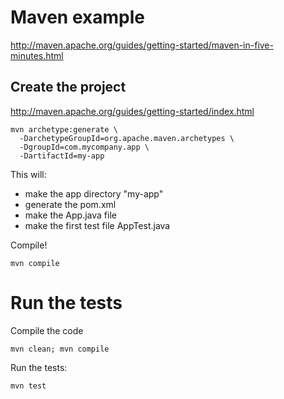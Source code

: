 Maven example
=============

http://maven.apache.org/guides/getting-started/maven-in-five-minutes.html


Create the project
------------------

http://maven.apache.org/guides/getting-started/index.html

    mvn archetype:generate \
      -DarchetypeGroupId=org.apache.maven.archetypes \
      -DgroupId=com.mycompany.app \
      -DartifactId=my-app

This will:

- make the app directory "my-app"
- generate the pom.xml
- make the App.java file
- make the first test file AppTest.java


Compile!

    mvn compile


Run the tests
=============

Compile the code

    mvn clean; mvn compile

Run the tests:

    mvn test

